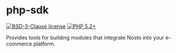 php-sdk
=======

[![BSD-3-Clause license](https://img.shields.io/badge/license-BSD--3--Clause-blue.svg)](http://opensource.org/licenses/BSD-3-Clause)
[![PHP 5.2+](https://img.shields.io/badge/PHP-5.2+-green.svg)]()


Provides tools for building modules that integrate Nosto into your e-commerce platform.
